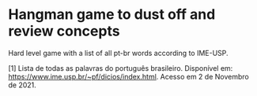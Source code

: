 # Hangman game to dust off and review concepts




Hard level game with a list of all pt-br words according to IME-USP.

[1] Lista de todas as palavras do português brasileiro. Disponível em: <https://www.ime.usp.br/~pf/dicios/index.html>. Acesso em 2 de Novembro de 2021.
